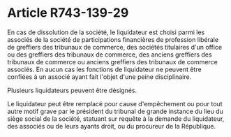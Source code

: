 # Article R743-139-29

En cas de dissolution de la société, le liquidateur est choisi parmi les associés de la société de participations financières de profession libérale de greffiers des tribunaux de commerce, des sociétés titulaires d'un office ou des greffiers des tribunaux de commerce, des anciens greffiers des tribunaux de commerce ou anciens greffiers des tribunaux de commerce associés. En aucun cas les fonctions de liquidateur ne peuvent être confiées à un associé ayant fait l'objet d'une peine disciplinaire.

Plusieurs liquidateurs peuvent être désignés.

Le liquidateur peut être remplacé pour cause d'empêchement ou pour tout autre motif grave par le président du tribunal de grande instance du lieu du siège social de la société, statuant sur requête à la demande du liquidateur, des associés ou de leurs ayants droit, ou du procureur de la République.
